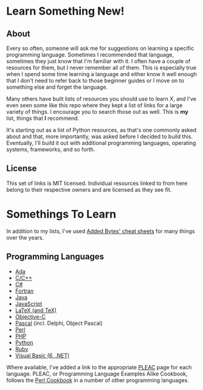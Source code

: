 # Learn Something New!

## About

Every so often, someone will ask me for suggestions on learning a specific programming language. Sometimes I recommended that language, sometimes they just know that I'm familiar with it. I often have a couple of resources for them, but I never remember all of them. This is especially true when I spend some time learning a language and either know it well enough that I don't need to refer back to those beginner guides or I move on to something else and forget the language.

Many others have built lists of resources you should use to learn _X_, and I've even seen some like this repo where they kept a list of links for a large variety of things. I encourage you to search those out as well. This is **my** list, things that **I** recommend.

It's starting out as a list of Python resources, as that's one commonly asked about and that, more importantly, was asked before I decided to build this. Eventually, I'll build it out with additional programming languages, operating systems, frameworks, and so forth.

## License

This set of links is MIT licensed. Individual resources linked to from here belong to their respective owners and are licensed as they see fit.

# Somethings To Learn

In addition to my lists, I've used [Added Bytes' cheat sheets](https://www.addedbytes.com/cheat-sheets/) for many things over the years.

## Programming Languages

+ [Ada](https://github.com/rnelson/learnsomethingnew/blob/master/programming_languages/ada.md)
+ [C/C++](https://github.com/rnelson/learnsomethingnew/blob/master/programming_languages/cpp.md)
+ [C#](https://github.com/rnelson/learnsomethingnew/blob/master/programming_languages/csharp.md)
+ [Fortran](https://github.com/rnelson/learnsomethingnew/blob/master/programming_languages/fortran.md)
+ [Java](https://github.com/rnelson/learnsomethingnew/blob/master/programming_languages/java.md)
+ [JavaScript](https://github.com/rnelson/learnsomethingnew/blob/master/programming_languages/javascript.md)
+ [LaTeX (and TeX)](https://github.com/rnelson/learnsomethingnew/blob/master/programming_languages/latex.md)
+ [Objective-C](https://github.com/rnelson/learnsomethingnew/blob/master/programming_languages/objc.md)
+ [Pascal](https://github.com/rnelson/learnsomethingnew/blob/master/programming_languages/pascal.md) (incl. Delphi, Object Pascal)
+ [Perl](https://github.com/rnelson/learnsomethingnew/blob/master/programming_languages/perl.md)
+ [PHP](https://github.com/rnelson/learnsomethingnew/blob/master/programming_languages/php.md)
+ [Python](https://github.com/rnelson/learnsomethingnew/blob/master/programming_languages/python.md)
+ [Ruby](https://github.com/rnelson/learnsomethingnew/blob/master/programming_languages/ruby.md)
+ [Visual Basic (6, .NET)](https://github.com/rnelson/learnsomethingnew/blob/master/programming_languages/vb.md)

Where available, I've added a link to the appropriate [PLEAC](http://pleac.sourceforge.net) page for each language. PLEAC, or Programming Language Examples Alike Cookbook, follows the [Perl Cookbook](http://www.oreilly.com/catalog/cookbook) in a number of other programming languages.
